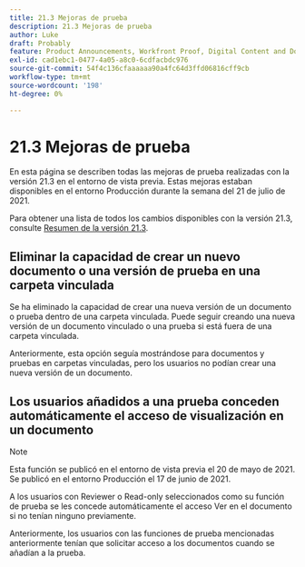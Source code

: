 ```yaml
---
title: 21.3 Mejoras de prueba
description: 21.3 Mejoras de prueba
author: Luke
draft: Probably
feature: Product Announcements, Workfront Proof, Digital Content and Documents
exl-id: cad1ebc1-0477-4a05-a8c0-6cdfacbdc976
source-git-commit: 54f4c136cfaaaaaa90a4fc64d3ffd06816cff9cb
workflow-type: tm+mt
source-wordcount: '198'
ht-degree: 0%

---
```


# 21.3 Mejoras de prueba

En esta página se describen todas las mejoras de prueba realizadas con la versión 21.3 en el entorno de vista previa. Estas mejoras estaban disponibles en el entorno Producción durante la semana del 21 de julio de 2021.

Para obtener una lista de todos los cambios disponibles con la versión 21.3, consulte [Resumen de la versión 21.3](../../../product-announcements/product-releases/21.3-release-activity/21-3-release-overview.md).

## Eliminar la capacidad de crear un nuevo documento o una versión de prueba en una carpeta vinculada

Se ha eliminado la capacidad de crear una nueva versión de un documento o prueba dentro de una carpeta vinculada. Puede seguir creando una nueva versión de un documento vinculado o una prueba si está fuera de una carpeta vinculada.

Anteriormente, esta opción seguía mostrándose para documentos y pruebas en carpetas vinculadas, pero los usuarios no podían crear una nueva versión de un documento.

## Los usuarios añadidos a una prueba conceden automáticamente el acceso de visualización en un documento

>[!NOTE]
>
>Esta función se publicó en el entorno de vista previa el 20 de mayo de 2021. Se publicó en el entorno Producción el 17 de junio de 2021.

A los usuarios con Reviewer o Read-only seleccionados como su función de prueba se les concede automáticamente el acceso Ver en el documento si no tenían ninguno previamente.

Anteriormente, los usuarios con las funciones de prueba mencionadas anteriormente tenían que solicitar acceso a los documentos cuando se añadían a la prueba.
